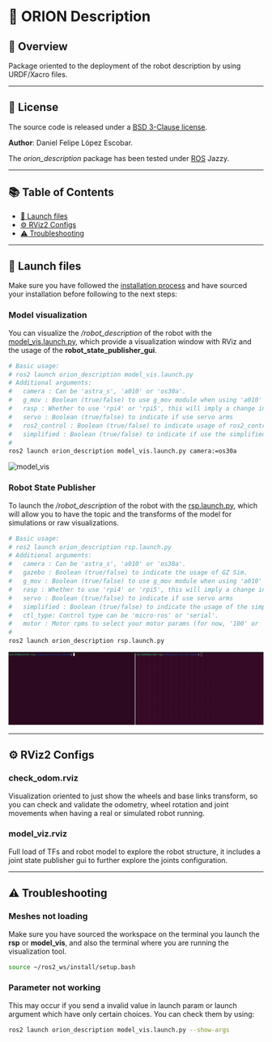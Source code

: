 # 🤖 ORION Description

## 🌟 Overview

Package oriented to the deployment of the robot description by using URDF/Xacro files.

---

## 📝 License

The source code is released under a [BSD 3-Clause license](/LICENSE).

**Author**: Daniel Felipe López Escobar.

The *orion_description* package has been tested under [ROS](https://www.ros.org/) Jazzy.

---

## 📚 Table of Contents

- [🚀 Launch files](#-launch-files)
- [⚙️ RViz2 Configs](#️-rviz2-configs)
- [⚠️ Troubleshooting](#️-troubleshooting)

---

## 🚀 Launch files

Make sure you have followed the [installation process](/README.md) and have sourced your installation before following to the next steps:

### Model visualization

You can visualize the */robot_description* of the robot with the [model_vis.launch.py](/orion_description/launch/model_vis.launch.py), which provide a visualization window with RViz and the usage of the **robot_state_publisher_gui**.

~~~bash
# Basic usage:
# ros2 launch orion_description model_vis.launch.py
# Additional arguments:
#   camera : Can be 'astra_s', 'a010' or 'os30a'.
#   g_mov : Boolean (true/false) to use g_mov module when using 'a010' depth cam.
#   rasp : Whether to use 'rpi4' or 'rpi5', this will imply a change in the sound hardware.
#   servo : Boolean (true/false) to indicate if use servo arms
#   ros2_control : Boolean (true/false) to indicate usage of ros2_controllers
#   simplified : Boolean (true/false) to indicate if use the simplified URDF model
#   
ros2 launch orion_description model_vis.launch.py camera:=os30a 
~~~

![model_vis](https://github.com/Tesis-ORION/orion_common/blob/main/docs/readmes/model_viz.gif)

### Robot State Publisher

To launch the */robot_description* of the robot with the [rsp.launch.py](/orion_description/launch/rsp.launch.py), which will allow you to have the topic and the transforms of the model for simulations or raw visualizations.

~~~bash
# Basic usage:
# ros2 launch orion_description rsp.launch.py
# Additional arguments:
#   camera : Can be 'astra_s', 'a010' or 'os30a'.
#   gazebo : Boolean (true/false) to indicate the usage of GZ Sim.
#   g_mov : Boolean (true/false) to use g_mov module when using 'a010' depth cam.
#   rasp : Whether to use 'rpi4' or 'rpi5', this will imply a change in the sound hardware.
#   servo : Boolean (true/false) to indicate if use servo arms
#   simplified : Boolean (true/false) to indicate the usage of the simplified URDF model.
#   ctl_type: Control type can be 'micro-ros' or 'serial'.
#   motor : Motor rpms to select your motor params (for now, '100' or '1000')
#   
ros2 launch orion_description rsp.launch.py
~~~

![rsp_launch](https://github.com/Tesis-ORION/orion_common/blob/main/docs/readmes/rps.gif)

---

## ⚙️ RViz2 Configs

### check_odom.rviz

Visualization oriented to just show the wheels and base links transform, so you can check and validate the odometry, wheel rotation and joint movements when having a real or simulated robot running.

### model_viz.rviz

Full load of TFs and robot model to explore the robot structure, it includes a joint state publisher gui to further explore the joints configuration.

---

## ⚠️ Troubleshooting

### Meshes not loading

Make sure you have sourced the workspace on the terminal you launch the **rsp** or **model_vis**, and also the terminal where you are running the visualization tool.

~~~bash
source ~/ros2_ws/install/setup.bash
~~~

### Parameter not working

This may occur if you send a invalid value in launch param or launch argument which have only certain choices. You can check them by using:

~~~bash
ros2 launch orion_description model_vis.launch.py --show-args
~~~
